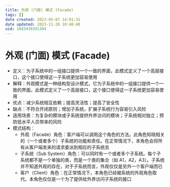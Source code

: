 ```yaml
---
title: 外观 (门面) 模式 (Facade)
tags: []
date created: 2023-05-07 14:01:31
date updated: 2023-11-28 10:48:40
uid: 1683439291304
---
```


# 外观 (门面) 模式 (Facade)

- 定义：为子系统中的一组接口提供一个一致的界面，此模式定义了一个高层接口，这个接口使得这一子系统更加容易使用
- 解释：外观模式是一种结构型设计模式，它为子系统中的一组接口提供一个一致的界面，此模式定义了一个高层接口，这个接口使得这一子系统更加容易使用
- 优点：减少系统相互依赖；提高灵活性；提高了安全性
- 缺点：不符合开闭原则；增加子系统，扩展子系统行为容易引入风险
- 适用场景：为复杂的模块或子系统提供外界访问的模块；子系统相对独立；预防低水平人员带来的风险
- 模式结构：
  - 外观（Facade）角色：客户端可以调用这个角色的方法。此角色知晓相关的（一个或者多个）子系统的功能和责任。在正常情况下，本角色会将所有从客户端发来的请求委派到相应的子系统去
  - 子系统（Sub System）角色：可以同时有一个或者多个子系统。每个子系统都不是一个单独的类，而是一个类的集合（如 A1，A2，A3）。子系统并不知道外观的存在，对于子系统而言，外观仅仅是另外一个客户端而已
  - 客户（Client）角色：在正常情况下，本角色已经被系统的外观角色取代。本角色仅仅是一个为了提供给外界访问子系统的接口
